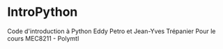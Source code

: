 # IntroPython
Code d'introduction à Python
Eddy Petro et Jean-Yves Trépanier
Pour le cours MEC8211 - Polymtl
